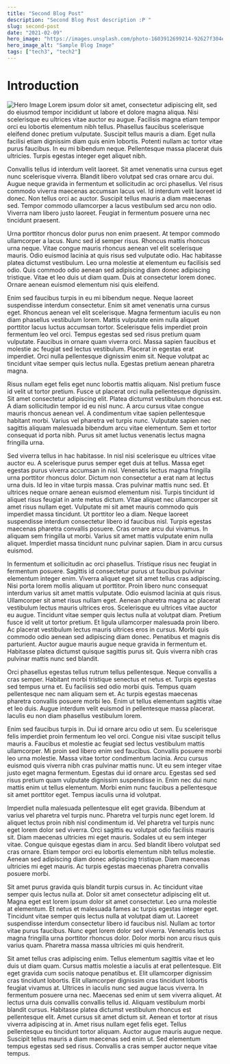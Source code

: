 ```yaml
---
title: "Second Blog Post"
description: "Second Blog Post description :P "
slug: second-post
date: "2021-02-09"
hero_image: "https://images.unsplash.com/photo-1603912699214-92627f304eb6?ixlib=rb-4.0.3&ixid=MnwxMjA3fDB8MHxwaG90by1wYWdlfHx8fGVufDB8fHx8&auto=format&fit=crop&w=3425&q=80"
hero_image_alt: "Sample Blog Image"
tags: ["tech3", "tech2"]
---
```


# Introduction

![Hero Image](https://images.unsplash.com/photo-1603912699214-92627f304eb6?ixlib=rb-4.0.3&ixid=MnwxMjA3fDB8MHxwaG90by1wYWdlfHx8fGVufDB8fHx8&auto=format&fit=crop&w=3425&q=80)
Lorem ipsum dolor sit amet, consectetur adipiscing elit, sed do eiusmod tempor incididunt ut labore et dolore magna aliqua. Nisi scelerisque eu ultrices vitae auctor eu augue. Facilisis magna etiam tempor orci eu lobortis elementum nibh tellus. Phasellus faucibus scelerisque eleifend donec pretium vulputate. Suscipit tellus mauris a diam. Eget nulla facilisi etiam dignissim diam quis enim lobortis. Potenti nullam ac tortor vitae purus faucibus. In eu mi bibendum neque. Pellentesque massa placerat duis ultricies. Turpis egestas integer eget aliquet nibh.

Convallis tellus id interdum velit laoreet. Sit amet venenatis urna cursus eget nunc scelerisque viverra. Blandit libero volutpat sed cras ornare arcu dui. Augue neque gravida in fermentum et sollicitudin ac orci phasellus. Vel risus commodo viverra maecenas accumsan lacus vel. Id interdum velit laoreet id donec. Non tellus orci ac auctor. Suscipit tellus mauris a diam maecenas sed. Tempor commodo ullamcorper a lacus vestibulum sed arcu non odio. Viverra nam libero justo laoreet. Feugiat in fermentum posuere urna nec tincidunt praesent.

Urna porttitor rhoncus dolor purus non enim praesent. At tempor commodo ullamcorper a lacus. Nunc sed id semper risus. Rhoncus mattis rhoncus urna neque. Vitae congue mauris rhoncus aenean vel elit scelerisque mauris. Odio euismod lacinia at quis risus sed vulputate odio. Hac habitasse platea dictumst vestibulum. Leo urna molestie at elementum eu facilisis sed odio. Quis commodo odio aenean sed adipiscing diam donec adipiscing tristique. Vitae et leo duis ut diam quam. Duis at consectetur lorem donec. Ornare aenean euismod elementum nisi quis eleifend.

Enim sed faucibus turpis in eu mi bibendum neque. Neque laoreet suspendisse interdum consectetur. Enim sit amet venenatis urna cursus eget. Rhoncus aenean vel elit scelerisque. Magna fermentum iaculis eu non diam phasellus vestibulum lorem. Mattis vulputate enim nulla aliquet porttitor lacus luctus accumsan tortor. Scelerisque felis imperdiet proin fermentum leo vel orci. Tempus egestas sed sed risus pretium quam vulputate. Faucibus in ornare quam viverra orci. Massa sapien faucibus et molestie ac feugiat sed lectus vestibulum. Placerat in egestas erat imperdiet. Orci nulla pellentesque dignissim enim sit. Neque volutpat ac tincidunt vitae semper quis lectus nulla. Egestas pretium aenean pharetra magna.

Risus nullam eget felis eget nunc lobortis mattis aliquam. Nisl pretium fusce id velit ut tortor pretium. Fusce ut placerat orci nulla pellentesque dignissim. Sit amet consectetur adipiscing elit. Platea dictumst vestibulum rhoncus est. A diam sollicitudin tempor id eu nisl nunc. A arcu cursus vitae congue mauris rhoncus aenean vel. A condimentum vitae sapien pellentesque habitant morbi. Varius vel pharetra vel turpis nunc. Vulputate sapien nec sagittis aliquam malesuada bibendum arcu vitae elementum. Sem et tortor consequat id porta nibh. Purus sit amet luctus venenatis lectus magna fringilla urna.

Sed viverra tellus in hac habitasse. In nisl nisi scelerisque eu ultrices vitae auctor eu. A scelerisque purus semper eget duis at tellus. Massa eget egestas purus viverra accumsan in nisl. Venenatis lectus magna fringilla urna porttitor rhoncus dolor. Dictum non consectetur a erat nam at lectus urna duis. Id leo in vitae turpis massa. Cras pulvinar mattis nunc sed. Et ultrices neque ornare aenean euismod elementum nisi. Turpis tincidunt id aliquet risus feugiat in ante metus dictum. Vitae aliquet nec ullamcorper sit amet risus nullam eget. Vulputate mi sit amet mauris commodo quis imperdiet massa tincidunt. Ut porttitor leo a diam. Neque laoreet suspendisse interdum consectetur libero id faucibus nisl. Turpis egestas maecenas pharetra convallis posuere. Cras ornare arcu dui vivamus. In aliquam sem fringilla ut morbi. Varius sit amet mattis vulputate enim nulla aliquet. Imperdiet massa tincidunt nunc pulvinar sapien. Diam in arcu cursus euismod.

In fermentum et sollicitudin ac orci phasellus. Tristique risus nec feugiat in fermentum posuere. Sagittis id consectetur purus ut faucibus pulvinar elementum integer enim. Viverra aliquet eget sit amet tellus cras adipiscing. Nisi porta lorem mollis aliquam ut porttitor. Proin libero nunc consequat interdum varius sit amet mattis vulputate. Odio euismod lacinia at quis risus. Ullamcorper sit amet risus nullam eget. Aenean pharetra magna ac placerat vestibulum lectus mauris ultrices eros. Scelerisque eu ultrices vitae auctor eu augue. Tincidunt vitae semper quis lectus nulla at volutpat diam. Pretium fusce id velit ut tortor pretium. Et ligula ullamcorper malesuada proin libero. Ac placerat vestibulum lectus mauris ultrices eros in cursus. Morbi quis commodo odio aenean sed adipiscing diam donec. Penatibus et magnis dis parturient. Auctor augue mauris augue neque gravida in fermentum et. Habitasse platea dictumst quisque sagittis purus sit. Quis viverra nibh cras pulvinar mattis nunc sed blandit.

Orci phasellus egestas tellus rutrum tellus pellentesque. Neque convallis a cras semper. Habitant morbi tristique senectus et netus et. Turpis egestas sed tempus urna et. Eu facilisis sed odio morbi quis. Tempus quam pellentesque nec nam aliquam sem et. Ac turpis egestas maecenas pharetra convallis posuere morbi leo. Enim ut tellus elementum sagittis vitae et leo duis. Augue interdum velit euismod in pellentesque massa placerat. Iaculis eu non diam phasellus vestibulum lorem.

Enim sed faucibus turpis in. Dui id ornare arcu odio ut sem. Eu scelerisque felis imperdiet proin fermentum leo vel orci. Congue nisi vitae suscipit tellus mauris a. Faucibus et molestie ac feugiat sed lectus vestibulum mattis ullamcorper. Mi proin sed libero enim sed faucibus. Convallis posuere morbi leo urna molestie. Massa vitae tortor condimentum lacinia. Arcu cursus euismod quis viverra nibh cras pulvinar mattis nunc. Ut eu sem integer vitae justo eget magna fermentum. Egestas dui id ornare arcu. Egestas sed sed risus pretium quam vulputate dignissim suspendisse in. Enim nec dui nunc mattis enim ut tellus elementum. Morbi enim nunc faucibus a pellentesque sit amet porttitor eget. Tempus iaculis urna id volutpat.

Imperdiet nulla malesuada pellentesque elit eget gravida. Bibendum at varius vel pharetra vel turpis nunc. Pharetra vel turpis nunc eget lorem. Id aliquet lectus proin nibh nisl condimentum id. Vel pharetra vel turpis nunc eget lorem dolor sed viverra. Orci sagittis eu volutpat odio facilisis mauris sit. Diam maecenas ultricies mi eget mauris. Sodales ut eu sem integer vitae. Congue quisque egestas diam in arcu. Sed blandit libero volutpat sed cras ornare. Etiam tempor orci eu lobortis elementum nibh tellus molestie. Aenean sed adipiscing diam donec adipiscing tristique. Diam maecenas ultricies mi eget mauris. Ac turpis egestas maecenas pharetra convallis posuere morbi.

Sit amet purus gravida quis blandit turpis cursus in. Ac tincidunt vitae semper quis lectus nulla at. Dolor sit amet consectetur adipiscing elit ut. Magna eget est lorem ipsum dolor sit amet consectetur. Leo urna molestie at elementum. Et netus et malesuada fames ac turpis egestas integer eget. Tincidunt vitae semper quis lectus nulla at volutpat diam ut. Laoreet suspendisse interdum consectetur libero id faucibus nisl. Nullam ac tortor vitae purus faucibus. Nunc eget lorem dolor sed viverra. Venenatis lectus magna fringilla urna porttitor rhoncus dolor. Dolor morbi non arcu risus quis varius quam. Pharetra massa massa ultricies mi quis hendrerit.

Sit amet tellus cras adipiscing enim. Tellus elementum sagittis vitae et leo duis ut diam quam. Cursus mattis molestie a iaculis at erat pellentesque. Elit eget gravida cum sociis natoque penatibus et. Elit ullamcorper dignissim cras tincidunt lobortis. Elit ullamcorper dignissim cras tincidunt lobortis feugiat vivamus at. Ultrices in iaculis nunc sed augue lacus viverra. In fermentum posuere urna nec. Maecenas sed enim ut sem viverra aliquet. At lectus urna duis convallis convallis tellus id. Aliquam vestibulum morbi blandit cursus. Habitasse platea dictumst vestibulum rhoncus est pellentesque elit. Amet cursus sit amet dictum sit. Aenean et tortor at risus viverra adipiscing at in. Amet risus nullam eget felis eget. Tellus pellentesque eu tincidunt tortor aliquam. Auctor augue mauris augue neque. Suscipit tellus mauris a diam maecenas sed enim ut. Sed elementum tempus egestas sed sed risus. Convallis a cras semper auctor neque vitae tempus.
